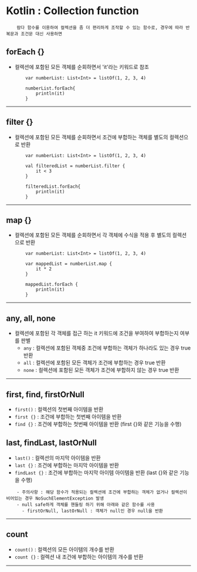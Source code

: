 # Kotlin : Collection function
```
    람다 함수를 이용하여 컬렉션을 좀 더 편리하게 조작할 수 있는 함수로, 경우에 따라 반복문과 조건문 대신 사용하면
```

## forEach {}
 - 컬렉션에 포함된 모든 객체를 순회하면서 'it'라는 키워드로 참조
    ```
        var numberList: List<Int> = listOf(1, 2, 3, 4)

        numberList.forEach{
            println(it)
        }
    ```
---

## filter {}
 - 컬렉션에 포함된 모든 객체를 순회하면서 조건에 부합하는 객체를 별도의 컬렉션으로 반환
    ```
        var numberList: List<Int> = listOf(1, 2, 3, 4)

        val filteredList = numberList.filter {
            it < 3
        }
   
        filteredList.forEach{
            println(it)
        }    
    ```
---
## map {}
 - 컬렉션에 포함된 모든 객체를 순회하면서 각 객체에 수식을 적용 후 별도의 컬렉션으로 반환
    ```
        var numberList: List<Int> = listOf(1, 2, 3, 4)

        var mappedList = numberList.map {
            it * 2
        }
   
        mappedList.forEach {
            println(it)
        }  
    ```
---
## any, all, none
 - 컬렉션에 포함된 각 객체를 접근 하는 it 키워드에 조건을 부여하여 부합하는지 여부를 판별
   - `any` : 컬렉션에 포함된 객체중 조건에 부합하는 객체가 하나라도 있는 경우 true 반환
   - `all` : 컬렉션에 포함된 모든 객체가 조건에 부합하는 경우 true 반환
   - `none` : 컬렉션에 포함된 모든 객체가 조건에 부합하지 않는 경우 true 반환

---
## first, find, firstOrNull
 - `first()` : 컬렉션의 첫번째 아이템을 반환
 - `first {}` : 조건에 부합하는 첫번째 아이템을 반환
 - `find {}` : 조건에 부합하는 첫번째 아이템을 반환 (first {}와 같은 기능을 수행)
 

## last, findLast, lastOrNull
 - `last()` : 컬렉션의 마지막 아이템을 반환
 - `last {}` : 조건에 부합하는 마지막 아이템을 반환
 - `findLast {}` : 조건에 부합하는 마지막 아이템 아이템을 반환 (last {}와 같은 기능을 수행)

```
    - 주의사항 : 해당 함수가 적용되는 컬렉션에 조건에 부합하는 객체가 없거나 컬렉션이 비어있는 경우 NoSuchElementException 발생
    - null safe하게 객체를 핸들링 하기 위해 아래와 같은 함수를 사용
      - firstOrNull, lastOrNull : 객체가 null인 경우 null을 반환
```
---

## count
 - `count()` : 컬렉션의 모든 아이템의 개수를 반환
 - `count {}` : 컬렉션 내 조건에 부합하는 아이템의 개수를 반환
---